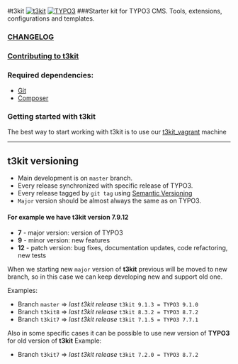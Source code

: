 #t3kit
[![t3kit](https://img.shields.io/badge/t3kit-7.11.4-green.svg?style=flat-square)](https://github.com/t3kit/t3kit)
[![TYPO3](https://img.shields.io/badge/TYPO3-7.6.15-orange.svg?style=flat-square)](https://typo3.org/)
###Starter kit for TYPO3 CMS. Tools, extensions, configurations and templates.

### [CHANGELOG](https://github.com/t3kit/t3kit/blob/master/CHANGELOG.md)
### [Contributing to t3kit](https://github.com/t3kit/t3kit/blob/master/CONTRIBUTING.md)

### Required dependencies:

* [Git](https://git-scm.com/)
* [Composer](https://getcomposer.org/)

### Getting started with t3kit

The best way to start working with t3kit is to use our [t3kit_vagrant](https://github.com/t3kit/t3kit_vagrant) machine

***

## t3kit versioning
* Main development is on `master` branch.
* Every release synchronized with specific release of TYPO3.
* Every release tagged by `git tag` using [Semantic Versioning](http://semver.org)
* `Major` version should be almost always the same as on TYPO3.

#### For example we have t3kit version 7.9.12
- **7** - major version: version of TYPO3
- **9** - minor version: new features
- **12** - patch version: bug fixes, documentation updates, code refactoring, new tests

When we starting new `major` version of **t3kit** previous will be moved to new branch, so in this case we can keep developing new and support old one.

Examples:
* Branch `master` => _last t3kit release_ `t3kit 9.1.3 = TYPO3 9.1.0`
* Branch `t3kit8` => _last t3kit release_ `t3kit 8.3.2 = TYPO3 8.7.2`
* Branch `t3kit7` => _last t3kit release_ `t3kit 7.1.5 = TYPO3 7.7.1`

Also in some specific cases it can be possible to use new version of **TYPO3** for old version of **t3kit**
Example:
* Branch `t3kit7` => _last t3kit release_ `t3kit 7.2.0 = TYPO3 8.7.2`

